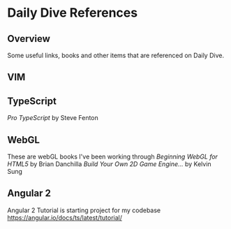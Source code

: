 # Daily Dive References
## Overview
Some useful links, books and other items that are referenced on Daily Dive.

## VIM


## TypeScript
*Pro TypeScript* by Steve Fenton


## WebGL
These are webGL books I've been working through
*Beginning WebGL for HTML5* by Brian Danchilla
*Build Your Own 2D Game Engine...* by Kelvin Sung

## Angular 2
Angular 2 Tutorial is starting project for my codebase https://angular.io/docs/ts/latest/tutorial/

